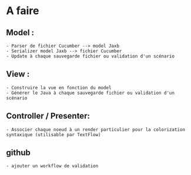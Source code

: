 # A faire

## Model : 
	- Parser de fichier Cucumber --> model Jaxb
	- Serializer model Jaxb --> fichier Cucumber
	- Update à chaque sauvegarde fichier ou validation d'un scénario
		
## View :
	- Construire la vue en fonction du model
	- Générer le Java à chaque sauvegarde fichier ou validation d'un scénario


## Controller / Presenter:
	- Associer chaque noeud à un render particulier pour la colorization syntaxique (utilisable par TextFlow)
	
## github
	- ajouter un workflow de validation